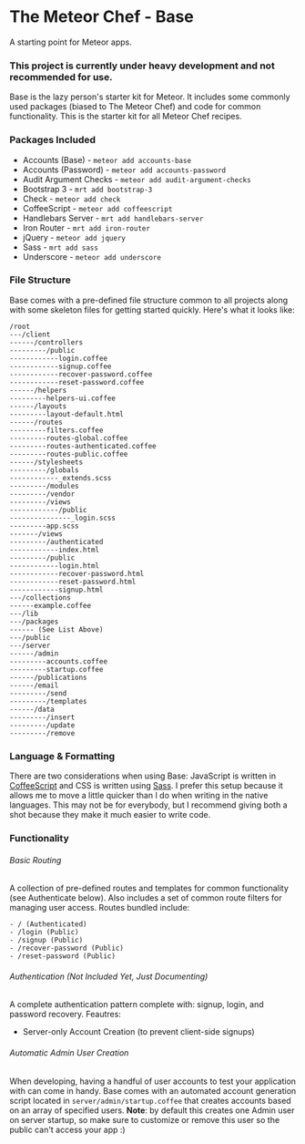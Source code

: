 # The Meteor Chef - Base
A starting point for Meteor apps.

### **This project is currently under heavy development and not recommended for use.**

Base is the lazy person's starter kit for Meteor. It includes some commonly used packages (biased to The Meteor Chef) and code for common functionality. This is the starter kit for all Meteor Chef recipes.

### Packages Included
- Accounts (Base) - `meteor add accounts-base`
- Accounts (Password) - `meteor add accounts-password`
- Audit Argument Checks - `meteor add audit-argument-checks`
- Bootstrap 3 - `mrt add bootstrap-3`
- Check - `meteor add check`
- CoffeeScript - `meteor add coffeescript`
- Handlebars Server - `mrt add handlebars-server`
- Iron Router - `mrt add iron-router`
- jQuery - `meteor add jquery`
- Sass - `mrt add sass`
- Underscore - `meteor add underscore`

### File Structure
Base comes with a pre-defined file structure common to all projects along with some skeleton files for getting started quickly. Here's what it looks like:

```
/root
---/client
------/controllers
---------/public
------------login.coffee
------------signup.coffee
------------recover-password.coffee
------------reset-password.coffee
------/helpers
---------helpers-ui.coffee
------/layouts
---------layout-default.html
------/routes
---------filters.coffee
---------routes-global.coffee
---------routes-authenticated.coffee
---------routes-public.coffee
------/stylesheets
---------/globals
------------_extends.scss
---------/modules
---------/vendor
---------/views
------------/public
---------------_login.scss
---------app.scss
-------/views
---------/authenticated
------------index.html
---------/public
------------login.html
------------recover-password.html
------------reset-password.html
------------signup.html
---/collections
------example.coffee
---/lib
---/packages
------ (See List Above)
---/public
---/server
------/admin
---------accounts.coffee
---------startup.coffee
------/publications
------/email
---------/send
---------/templates
------/data
---------/insert
---------/update
---------/remove
```

### Language & Formatting
There are two considerations when using Base: JavaScript is written in [CoffeeScript](http://coffeescript.org) and CSS is written using [Sass](http://sass-lang.com). I prefer this setup because it allows me to move a little quicker than I do when writing in the native languages. This may not be for everybody, but I recommend giving both a shot because they make it much easier to write code.

### Functionality

###### Basic Routing
A collection of pre-defined routes and templates for common functionality (see Authenticate below). Also includes a set of common route filters for managing user access. Routes bundled include:

```
- / (Authenticated)
- /login (Public)
- /signup (Public)
- /recover-password (Public)
- /reset-password (Public)
```

###### Authentication (Not Included Yet, Just Documenting)
A complete authentication pattern complete with: signup, login, and password recovery. Feautres:

- Server-only Account Creation (to prevent client-side signups)

###### Automatic Admin User Creation
When developing, having a handful of user accounts to test your application with can come in handy. Base comes with an automated account generation script located in `server/admin/startup.coffee` that creates accounts based on an array of specified users. **Note**: by default this creates one Admin user on server startup, so make sure to customize or remove this user so the public can't access your app :)
